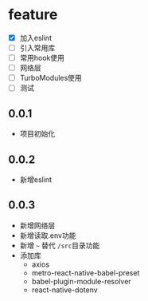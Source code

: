 # feature

- [x] 加入eslint
- [ ] 引入常用库
- [ ] 常用hook使用
- [ ] 网络层
- [ ] TurboModules使用
- [ ] 测试

## 0.0.1

- 项目初始化

## 0.0.2

- 新增eslint

## 0.0.3

- 新增网络层
- 新增读取.env功能
- 新增 ```~``` 替代 ```/src```目录功能
- 添加库
  - axios
  - metro-react-native-babel-preset
  - babel-plugin-module-resolver
  - react-native-dotenv

 
